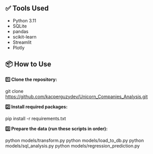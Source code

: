 ## ✅ Tools Used

- Python 3.11  
- SQLite  
- pandas  
- scikit-learn  
- Streamlit  
- Plotly

## 📦 How to Use

**1️⃣ Clone the repository:**

git clone https://github.com/kacperguzydev/Unicorn_Companies_Analysis.git

**2️⃣ Install required packages:**

pip install -r requirements.txt

**3️⃣ Prepare the data (run these scripts in order):**

python models/transform.py
python models/load_to_db.py
python models/sql_analysis.py
python models/regression_prediction.py
